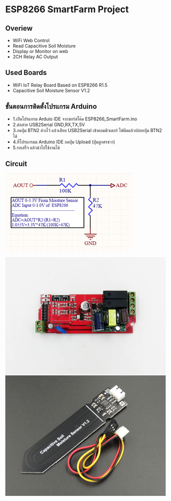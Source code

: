 # ESP8266 SmartFarm Project

## Overiew
- WiFi Web Control
- Read Capacitive Soil Moisture
- Display or Monitor on web
- 2CH Relay AC Output

## Used Boards
- WiFi IoT Relay Board Based on ESP8266 R1.5
- Capacitive Soil Moisture Sensor V1.2

## ขั้นตอนการติดตั้งโปรแกรม Arduino
- 1.เปิดโปรแกรม Arduio IDE จากซอร์สโค๊ด ESP8266_SmartFarm.ino
- 2.ต่อสาย USB2Serial  GND,RX,TX,5V
- 3.กดปุ่ม BTN2 ค้างไว้ แล้วเสียบ USB2Serial เข้าคอมพิวเตอร์ ไฟติดแล้วปล่อยปุ่ม BTN2 ได้
- 4.ที่โปรแกรมม Arduino IDE กดปุ่ม Upload (ปุ่มลูกศรขวา)
- 5.รอเสร็จ แล้วนำไปใช้งานได้

## Circuit
![image](https://raw.githubusercontent.com/nakhonthai/ESP8266_SmartFarm/master/circuit.gif)

![image](https://raw.githubusercontent.com/nakhonthai/ESP8266_SmartFarm/master/ESP8266_Relay.jpg)
![image](https://raw.githubusercontent.com/nakhonthai/ESP8266_SmartFarm/master/soilmoisture.jpg)
